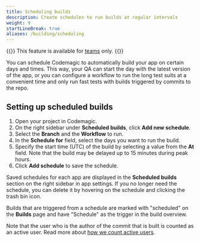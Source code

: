 ```yaml
---
title: Scheduling builds
description: Create schedules to run builds at regular intervals
weight: 9
startLineBreak: true
aliases: /building/scheduling
---
```


{{<notebox>}}
This feature is available for [teams](../teams/teams) only.
{{</notebox>}}

You can schedule Codemagic to automatically build your app on certain days and times. This way, your QA can start the day with the latest version of the app, or you can configure a workflow to run the long test suits at a convenient time and only run fast tests with builds triggered by commits to the repo.

## Setting up scheduled builds

1. Open your project in Codemagic.
2. On the right sidebar under **Scheduled builds**, click **Add new schedule**.
3. Select the **Branch** and the **Workflow** to run.
4. In the **Schedule for** field, select the days you want to run the build. 
5. Specify the start time (UTC) of the build by selecting a value from the **At** field. Note that the build may be delayed up to 15 minutes during peak hours.
6. Click **Add schedule** to save the schedule.

Saved schedules for each app are displayed in the **Scheduled builds** section on the right sidebar in app settings. If you no longer need the schedule, you can delete it by hovering on the schedule and clicking the trash bin icon.

Builds that are triggered from a schedule are marked with "scheduled" on the **Builds** page and have "Schedule" as the trigger in the build overview.

Note that the user who is the author of the commit that is built is counted as an active user. Read more about [how we count active users](../teams/users).
